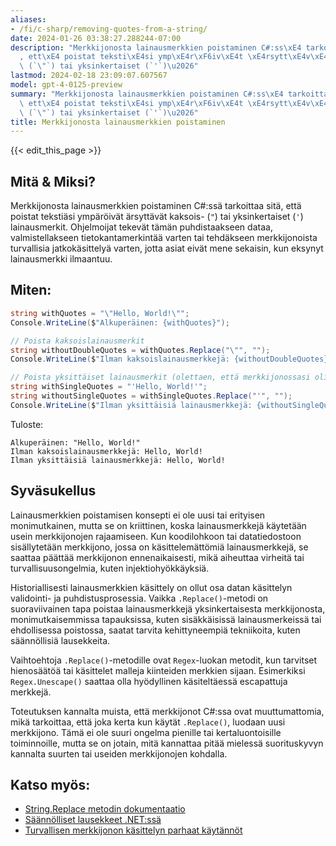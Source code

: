 ```yaml
---
aliases:
- /fi/c-sharp/removing-quotes-from-a-string/
date: 2024-01-26 03:38:27.288244-07:00
description: "Merkkijonosta lainausmerkkien poistaminen C#:ss\xE4 tarkoittaa sit\xE4\
  , ett\xE4 poistat teksti\xE4si ymp\xE4r\xF6iv\xE4t \xE4rsytt\xE4v\xE4t kaksois-\
  \ (`\"`) tai yksinkertaiset (`'`)\u2026"
lastmod: 2024-02-18 23:09:07.607567
model: gpt-4-0125-preview
summary: "Merkkijonosta lainausmerkkien poistaminen C#:ss\xE4 tarkoittaa sit\xE4,\
  \ ett\xE4 poistat teksti\xE4si ymp\xE4r\xF6iv\xE4t \xE4rsytt\xE4v\xE4t kaksois-\
  \ (`\"`) tai yksinkertaiset (`'`)\u2026"
title: Merkkijonosta lainausmerkkien poistaminen
---
```


{{< edit_this_page >}}

## Mitä & Miksi?
Merkkijonosta lainausmerkkien poistaminen C#:ssä tarkoittaa sitä, että poistat tekstiäsi ympäröivät ärsyttävät kaksois- (`"`) tai yksinkertaiset (`'`) lainausmerkit. Ohjelmoijat tekevät tämän puhdistaakseen dataa, valmistellakseen tietokantamerkintää varten tai tehdäkseen merkkijonoista turvallisia jatkokäsittelyä varten, jotta asiat eivät mene sekaisin, kun eksynyt lainausmerkki ilmaantuu.

## Miten:
```csharp
string withQuotes = "\"Hello, World!\"";
Console.WriteLine($"Alkuperäinen: {withQuotes}");

// Poista kaksoislainausmerkit
string withoutDoubleQuotes = withQuotes.Replace("\"", "");
Console.WriteLine($"Ilman kaksoislainausmerkkejä: {withoutDoubleQuotes}");

// Poista yksittäiset lainausmerkit (olettaen, että merkkijonossasi oli alun perin niitä)
string withSingleQuotes = "'Hello, World!'";
string withoutSingleQuotes = withSingleQuotes.Replace("'", "");
Console.WriteLine($"Ilman yksittäisiä lainausmerkkejä: {withoutSingleQuotes}");
```

Tuloste:
```
Alkuperäinen: "Hello, World!"
Ilman kaksoislainausmerkkejä: Hello, World!
Ilman yksittäisiä lainausmerkkejä: Hello, World!
```

## Syväsukellus
Lainausmerkkien poistamisen konsepti ei ole uusi tai erityisen monimutkainen, mutta se on kriittinen, koska lainausmerkkejä käytetään usein merkkijonojen rajaamiseen. Kun koodilohkoon tai datatiedostoon sisällytetään merkkijono, jossa on käsittelemättömiä lainausmerkkejä, se saattaa päättää merkkijonon ennenaikaisesti, mikä aiheuttaa virheitä tai turvallisuusongelmia, kuten injektiohyökkäyksiä.

Historiallisesti lainausmerkkien käsittely on ollut osa datan käsittelyn validointi- ja puhdistusprosessia. Vaikka `.Replace()`-metodi on suoraviivainen tapa poistaa lainausmerkkejä yksinkertaisesta merkkijonosta, monimutkaisemmissa tapauksissa, kuten sisäkkäisissä lainausmerkeissä tai ehdollisessa poistossa, saatat tarvita kehittyneempiä tekniikoita, kuten säännöllisiä lausekkeita.

Vaihtoehtoja `.Replace()`-metodille ovat `Regex`-luokan metodit, kun tarvitset hienosäätöä tai käsittelet malleja kiinteiden merkkien sijaan. Esimerkiksi `Regex.Unescape()` saattaa olla hyödyllinen käsiteltäessä escapattuja merkkejä.

Toteutuksen kannalta muista, että merkkijonot C#:ssa ovat muuttumattomia, mikä tarkoittaa, että joka kerta kun käytät `.Replace()`, luodaan uusi merkkijono. Tämä ei ole suuri ongelma pienille tai kertaluontoisille toiminnoille, mutta se on jotain, mitä kannattaa pitää mielessä suorituskyvyn kannalta suurten tai useiden merkkijonojen kohdalla.

## Katso myös:
- [String.Replace metodin dokumentaatio](https://docs.microsoft.com/en-us/dotnet/api/system.string.replace?view=netframework-4.8)
- [Säännölliset lausekkeet .NET:ssä](https://docs.microsoft.com/en-us/dotnet/standard/base-types/regular-expressions)
- [Turvallisen merkkijonon käsittelyn parhaat käytännöt](https://www.owasp.org/index.php/Data_Validation)

